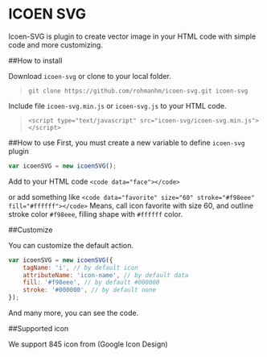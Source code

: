 # ICOEN SVG

Icoen-SVG is plugin to create vector image in your HTML code with simple code and more customizing.

##How to install

Download `icoen-svg` or clone to your local folder.

>`git clone https://github.com/rohmanhm/icoen-svg.git icoen-svg`

Include file `icoen-svg.min.js` or `icoen-svg.js` to your HTML code.

>`<script type="text/javascript" src="icoen-svg/icoen-svg.min.js"></script>`

##How to use
First, you must create a new variable to define `icoen-svg` plugin

```javascript
var icoenSVG = new icoenSVG();
```
Add to your HTML code 
`<code data="face"></code>`

or add something like 
`<code data="favorite" size="60" stroke="#f98eee" fill="#ffffff"></code>`
Means, call icon favorite with size 60, and outline stroke color `#f98eee`, filling shape with `#ffffff` color.

##Customize

You can customize the default action.

```javascript
var icoenSVG = new icoenSVG({
	tagName: 'i', // by default icon
	attributeName: 'icon-name', // by default data
	fill: '#f98eee', // by default #000000
	stroke: '#000000', // by default none
});
```

And many more, you can see the code.

##Supported icon

We support 845 icon from (Google Icon Design)